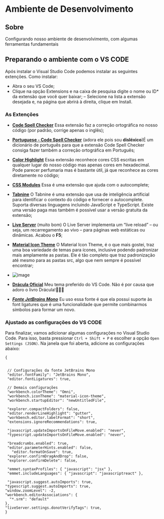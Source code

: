 # Ambiente de Desenvolvimento

## Sobre
Configurando nosso ambiente de desenvolvimento, com algumas ferramentas fundamentais

## Preparando o ambiente com o VS CODE
Após instalar o Visual Studio Code podemos instalar as seguintes extenções. Como instalar:
- Abra o seu VS Code;
- Clique na opção Extensions e na caixa de pesquisa digite o nome ou ID* da extensão que você quer baixar;
– Selecione na lista a extensão desejada e, na página que abrirá à direita, clique em Install.

### As Extenções 
- **[Code Spell Checker](https://marketplace.visualstudio.com/items?itemName=streetsidesoftware.code-spell-checker)** Essa extensão faz a correção ortográfica no nosso código (por padrão, corrige apenas o inglês);
- **[Portuguese - Code Spell Checker](https://marketplace.visualstudio.com/items?itemName=streetsidesoftware.code-spell-checker-portuguese)** (adora ele pois sou **disléxico**)É um dicionário de português para que a extensão Code Spell Checker consiga fazer também a correção ortográfica em Português;
- **[Color Highlight](https://marketplace.visualstudio.com/items?itemName=naumovs.color-highlight)** Essa extensão reconhece cores CSS escritas em qualquer lugar do nosso código mas apenas cores em hexadecimal. Pode parecer perfumaria mas é bastante útil, já que reconhece as cores diretamente no código;
- **[CSS Modules](https://marketplace.visualstudio.com/items?itemName=clinyong.vscode-css-modules)** Essa é uma extensão que ajuda com o autocomplete;
- **[Tabnine](https://marketplace.visualstudio.com/items?itemName=TabNine.tabnine-vscode)** O Tabnine é uma extensão que usa de inteligência artificial para identificar o contexto do código e fornecer o autocomplete. Suporta diversas linguagens incluindo JavaScript e TypeScript. Existe uma versão paga mas também é possível usar a versão gratuita da extensão;
- **[Live Server](https://marketplace.visualstudio.com/items?itemName=ritwickdey.LiveServer)** (muito bom) O Live Server implementa um “live reload” – ou seja, um recarregamento ao vivo – para páginas web estáticas ou dinâmicas. Acabou o **F5**;
- **[Material Icon Theme](https://marketplace.visualstudio.com/items?itemName=PKief.material-icon-theme)** O Material Icon Theme, é o que mais gostei, traz uma boa variedade de temas para ícones, inclusive podendo padronizar mais amplamente as pastas. Ele é tão completo que traz padronização até mesmo para as pastas src, algo que nem sempre é possível encontrar;
- ![image](https://user-images.githubusercontent.com/4933034/124986295-da82c080-e011-11eb-8661-9646a8e0854a.png)

- **[Drácula Oficial](https://marketplace.visualstudio.com/items?itemName=dracula-theme.theme-dracula)** Meu tema preferido do VS Code. Não é por causa que adoro o livro Drácula!🧛🏻‍♂️
- ***[Fonte JetBrains Mono](https://www.jetbrains.com/lp/mono/)*** Eu uso essa fonte é que ela possui suporte às font ligatures que é uma funcionalidade que permite combinarmos símbolos para formar um novo.

### Ajustado as configurações do VS CODE
Para finalizar, vamos adicionar algumas configurações no Visual Studio Code. Para isso, basta pressionar `Ctrl + Shift + P` e escolher a opção `Open Settings (JSON)`. Na janela que foi aberta, adicione as configurações abaixo:


```
{


 // Configurações da fonte JetBrains Mono
 "editor.fontFamily": "JetBrains Mono",
 "editor.fontLigatures": true,

 // Demais configurações
 "workbench.colorTheme": "Omni",
 "workbench.iconTheme": "material-icon-theme",
 "workbench.startupEditor": "newUntitledFile",

 "explorer.compactFolders": false,
 "editor.renderLineHighlight": "gutter",
 "workbench.editor.labelFormat": "short",
 "extensions.ignoreRecommendations": true,

 "javascript.updateImportsOnFileMove.enabled": "never",
 "typescript.updateImportsOnFileMove.enabled": "never",

 "breadcrumbs.enabled": true,
 "editor.parameterHints.enabled": false,
   "editor.formatOnSave": true,
 "explorer.confirmDragAndDrop": false,
 "explorer.confirmDelete": false,
 
 "emmet.syntaxProfiles": { "javascript": "jsx" },
 "emmet.includeLanguages": { "javascript": "javascriptreact" },

 "javascript.suggest.autoImports": true,
"typescript.suggest.autoImports": true,
"window.zoomLevel": -2,
"workbench.editorAssociations": {
  "*.srm": "default"
},
"liveServer.settings.donotVerifyTags": true,
}
````

